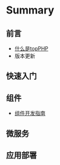 # Summary

## 前言

* [什么是topPHP](README.md)
* 版本更新

## 快速入门

## 组件

* [组件开发指南](zu-jian/zu-jian-kai-fa-zhi-nan.md)

## 微服务

## 应用部署

